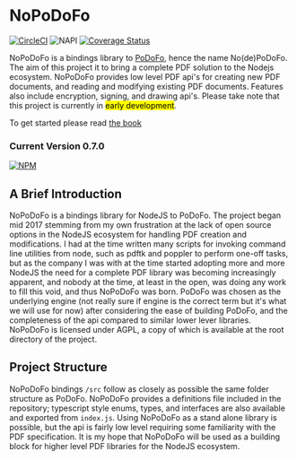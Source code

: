 # NoPoDoFo

[![CircleCI](https://circleci.com/gh/corymickelson/NoPoDoFo.svg?style=svg)](https://circleci.com/gh/corymickelson/NoPoDoFo)
![NAPI](https://img.shields.io/badge/N--API-v1-green.svg)
[![Coverage Status](https://coveralls.io/repos/github/corymickelson/NoPoDoFo/badge.svg?branch=master)](https://coveralls.io/github/corymickelson/NoPoDoFo?branch=master)

NoPoDoFo is a bindings library to [PoDoFo](http://podofo.sourceforge.net/index.html), hence the name No(de)PoDoFo. The aim of this project it to bring a complete PDF solution
to the Nodejs ecosystem. NoPoDoFo provides low level PDF api's for creating new PDF documents, and reading and modifying 
existing PDF documents. Features also include encryption, signing, and drawing api's. Please take note that this project
is currently in <mark>early development</mark>.

To get started please read [the book](https://corymickelson.github.io/NoPoDoFo/index)

### __Current Version 0.7.0__
[![NPM](https://nodei.co/npm/nopodofo.png?downloads=true&downloadRank=true)](http://nodei.co/npm/nopodofo)

## A Brief Introduction

NoPoDoFo is a bindings library for NodeJS to PoDoFo. The project began mid 2017 stemming from my own frustration at the lack of 
open source options in the NodeJS ecosystem for handling PDF creation and modifications. I had at the time written many scripts
for invoking command line utilities from node, such as pdftk and poppler to perform one-off tasks, but as the company I was with
at the time started adopting more and more NodeJS the need for a complete PDF library was becoming increasingly apparent, and nobody
at the time, at least in the open, was doing any work to fill this void, and thus NoPoDoFo was born. 
PoDoFo was chosen as the underlying engine (not really sure if engine is the correct term but it's what we will use for now) after 
considering the ease of building PoDoFo, and the completeness of the api compared to similar lower lever libraries. 
NoPoDoFo is licensed under AGPL, a copy of which is available at the root directory of the project.

## Project Structure

NoPoDoFo bindings `/src` follow as closely as possible the same folder structure as PoDoFo. 
NoPoDoFo provides a definitions file included in the repository; typescript style enums, types, and interfaces
are also available and exported from `index.js`.
Using NoPoDoFo as a stand alone library is possible, but the api is fairly low level requiring some familiarity
with the PDF specification. It is my hope that NoPoDoFo will be used as a building block for higher level PDF libraries
for the NodeJS ecosystem.
